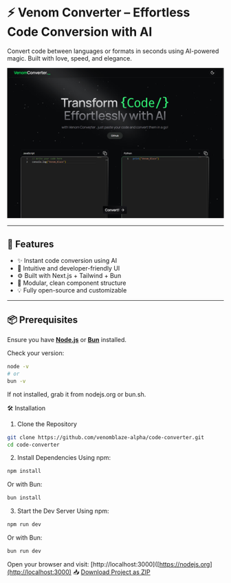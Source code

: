 # ⚡️ Venom Converter – Effortless Code Conversion with AI

Convert code between languages or formats in seconds using AI-powered magic. Built with love, speed, and elegance.  

![Screenshot](public/opengraph-image.jpg)

---

## 🚀 Features

- ✨ Instant code conversion using AI
- 🧠 Intuitive and developer-friendly UI
- ⚙️ Built with Next.js + Tailwind + Bun
- 🧩 Modular, clean component structure
- 💡 Fully open-source and customizable

---

## 📦 Prerequisites

Ensure you have **[Node.js](https://nodejs.org)** or **[Bun](https://bun.sh)** installed.

Check your version:

```bash
node -v
# or
bun -v
```
If not installed, grab it from nodejs.org or bun.sh.

🛠️ Installation
1. Clone the Repository
```bash
git clone https://github.com/venomblaze-alpha/code-converter.git
cd code-converter
```

2. Install Dependencies
Using npm:
```bash
npm install
```
Or with Bun:
```bash
bun install
```

3. Start the Dev Server
Using npm:
```bash
npm run dev
```
Or with Bun:
```bash
bun run dev
```
Open your browser and visit:
[http://localhost:3000]([https://nodejs.org](http://localhost:3000)
📥 [Download Project as ZIP](https://github.com/venomblaze-alpha/code-converter/archive/refs/heads/main.zip)
